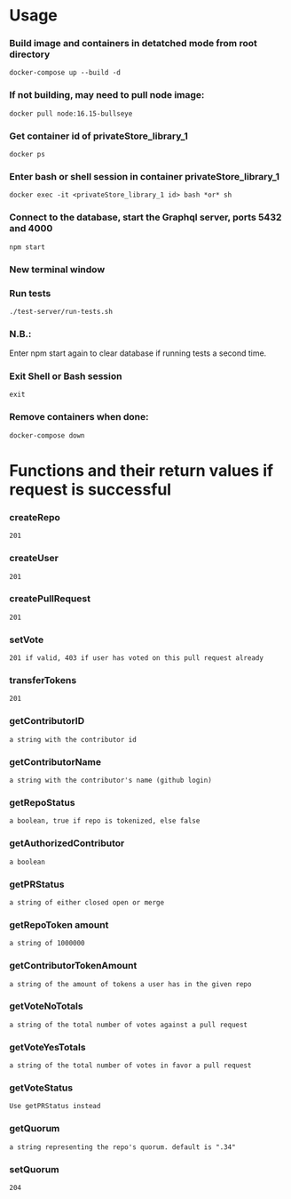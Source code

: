 # Usage

### Build image and containers in detatched mode from root directory

```
docker-compose up --build -d
```

### If not building, may need to pull node image:

```
docker pull node:16.15-bullseye
```

### Get container id of privateStore_library_1

```
docker ps
```

### Enter bash or shell session in container privateStore_library_1

```
docker exec -it <privateStore_library_1 id> bash *or* sh
```

### Connect to the database, start the Graphql server, ports 5432 and 4000

```
npm start
```

### New terminal window

### Run tests

```
./test-server/run-tests.sh
```

### N.B.:

Enter npm start again to clear database if running tests a second time.

### Exit Shell or Bash session

```
exit
```

### Remove containers when done:

```
docker-compose down
```

# Functions and their return values if request is successful

### createRepo

```
201
```

### createUser

```
201
```

### createPullRequest

```
201
```

### setVote

```
201 if valid, 403 if user has voted on this pull request already
```

### transferTokens

```
201
```

### getContributorID

```
a string with the contributor id
```

### getContributorName

```
a string with the contributor's name (github login)
```

### getRepoStatus

```
a boolean, true if repo is tokenized, else false
```

### getAuthorizedContributor

```
a boolean
```

### getPRStatus

```
a string of either closed open or merge
```

### getRepoToken amount

```
a string of 1000000
```

### getContributorTokenAmount

```
a string of the amount of tokens a user has in the given repo
```

### getVoteNoTotals

```
a string of the total number of votes against a pull request
```

### getVoteYesTotals

```
a string of the total number of votes in favor a pull request
```

### getVoteStatus

```
Use getPRStatus instead
```

### getQuorum

```
a string representing the repo's quorum. default is ".34"
```

### setQuorum

```
204
```
